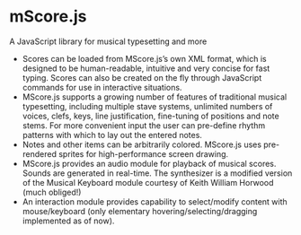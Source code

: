# mScore.js
A JavaScript library for musical typesetting and more

* Scores can be loaded from MScore.js’s own XML format, which is designed to be human-readable, intuitive and very concise for fast typing. Scores can also be created on the fly through JavaScript commands for use in interactive situations.
* MScore.js supports a growing number of features of traditional musical typesetting, including multiple stave systems, unlimited numbers of voices, clefs, keys, line justification, fine-tuning of positions and note stems. For more convenient input the user can pre-define rhythm patterns with which to lay out the entered notes.
* Notes and other items can be arbitrarily colored. MScore.js uses pre-rendered sprites for high-performance screen drawing.
* MScore.js provides an audio module for playback of musical scores. Sounds are generated in real-time. The synthesizer is a modified version of the Musical Keyboard module courtesy of Keith William Horwood (much obliged!)
* An interaction module provides capability to select/modify content with mouse/keyboard (only elementary hovering/selecting/dragging implemented as of now).
